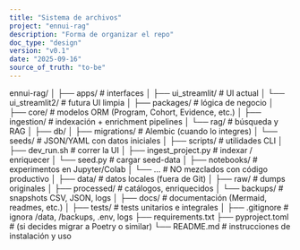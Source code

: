 ```yaml
---
title: "Sistema de archivos"
project: "ennui-rag"
description: "Forma de organizar el repo"
doc_type: "design"
version: "v0.1"
date: "2025-09-16"
source_of_truth: "to-be"
---
```


ennui-rag/
│
├── apps/                  # interfaces
│   ├── ui_streamlit/      # UI actual
│   └── ui_streamlit2/     # futura UI limpia
│
├── packages/              # lógica de negocio
│   ├── core/              # modelos ORM (Program, Cohort, Evidence, etc.)
│   ├── ingestion/         # indexación + enrichment pipelines
│   └── rag/               # búsqueda y RAG
│
├── db/
│   ├── migrations/        # Alembic (cuando lo integres)
│   └── seeds/             # JSON/YAML con datos iniciales
│
├── scripts/               # utilidades CLI
│   ├── dev_run.sh         # correr la UI
│   ├── ingest_project.py  # indexar / enriquecer
│   └── seed.py            # cargar seed-data
│
├── notebooks/             # experimentos en Jupyter/Colab
│   └── …                  # NO mezclados con código productivo
│
├── data/                  # datos locales (fuera de Git)
│   ├── raw/               # dumps originales
│   ├── processed/         # catálogos, enriquecidos
│   └── backups/           # snapshots CSV, JSON, logs
│
├── docs/                  # documentación (Mermaid, readmes, etc.)
│
├── tests/                 # tests unitarios e integrales
│
├── .gitignore             # ignora /data, /backups, .env, logs
├── requirements.txt
├── pyproject.toml         # (si decides migrar a Poetry o similar)
└── README.md              # instrucciones de instalación y uso
